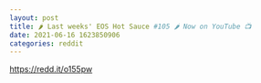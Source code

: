 ```yaml
--- 
layout: post 
title: 🌶 Last weeks' EOS Hot Sauce #105 🌶 Now on YouTube 📺 
date: 2021-06-16 1623850906 
categories: reddit 
--- 
```

https://redd.it/o155pw